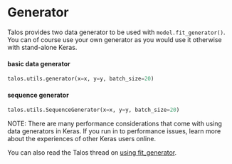 # Generator

Talos provides two data generator to be used with `model.fit_generator()`. You can of course use your own generator as you would use it otherwise with stand-alone Keras.

#### basic data generator

```python
talos.utils.generator(x=x, y=y, batch_size=20)

```

#### sequence generator
```python
talos.utils.SequenceGenerator(x=x, y=y, batch_size=20)

```


NOTE: There are many performance considerations that come with using data generators in Keras. If you run in to performance issues, learn more about the experiences of other Keras users online.

You can also read the Talos thread on [using fit_generator](https://github.com/autonomio/talos/issues/11).
